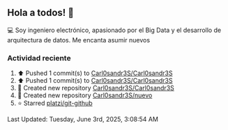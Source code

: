 ## Hola a todos! 👋
:computer: Soy ingeniero electrónico, apasionado por el Big Data  y el desarrollo de arquitectura de datos. Me encanta asumir nuevos

### Actividad reciente

<!--RECENT_ACTIVITY:start-->
1. ⬆️ Pushed 1 commit(s) to [Carl0sandr3S/Carl0sandr3S](https://github.com/Carl0sandr3S/Carl0sandr3S)<br>
2. ⬆️ Pushed 1 commit(s) to [Carl0sandr3S/Carl0sandr3S](https://github.com/Carl0sandr3S/Carl0sandr3S)<br>
3. 📔 Created new repository [Carl0sandr3S/Carl0sandr3S](https://github.com/Carl0sandr3S/Carl0sandr3S)<br>
4. 📔 Created new repository [Carl0sandr3S/nuevo](https://github.com/Carl0sandr3S/nuevo)<br>
5. ⭐ Starred [platzi/git-github](https://github.com/platzi/git-github)<br>
<!--RECENT_ACTIVITY:end-->
<!--RECENT_ACTIVITY:last_update-->
Last Updated: Tuesday, June 3rd, 2025, 3:08:54 AM
<!--RECENT_ACTIVITY:last_update_end-->

<!--
**Carl0sandr3S/Carl0sandr3S** is a ✨ _special_ ✨ repository because its `README.md` (this file) appears on your GitHub profile.

Here are some ideas to get you started:

- 🔭 I’m currently working on ...
- 🌱 I’m currently learning ...
- 👯 I’m looking to collaborate on ...
- 🤔 I’m looking for help with ...
- 💬 Ask me about ...
- 📫 How to reach me: ...
- 😄 Pronouns: ...
- ⚡ Fun fact: ...
-->
